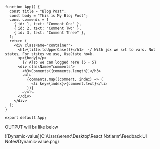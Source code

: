 ```react
function App() {
  const title = "Blog Post";  
  const body = "This is My Blog Post";
  const comments = [
    { id: 1, text: "Comment One" },
    { id: 2, text: "Comment Two" },
    { id: 3, text: "Comment Three" },
  ];
  return (
    <div className="container">
      <h1>{title.toUpperCase()}</h1>  {/ With jsx we set to vars. Not states, For states we use, UseState hook.
      <p>{body}</p>
		{/ Also we can logged here {5 + 5}
      <div className="comments">
        <h3>Comments({comments.length})</h3>
        <ul>
          {comments.map((comment, index) => (
            <li key={index}>{comment.text}</li>
          ))}
        </ul>
      </div>
    </div>
  );
}

export default App;

```

OUTPUT will be like below

![Dynamic-value](C:\Users\erenc\Desktop\React Notlarım\Feedback UI Notes\Dynamic-value.png)